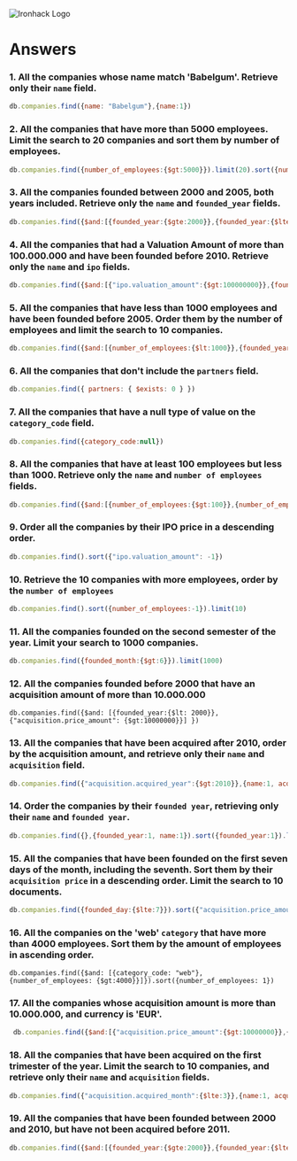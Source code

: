 ![Ironhack Logo](https://i.imgur.com/1QgrNNw.png)

# Answers

### 1. All the companies whose name match 'Babelgum'. Retrieve only their `name` field.

```js
db.companies.find({name: "Babelgum"},{name:1})
```



### 2. All the companies that have more than 5000 employees. Limit the search to 20 companies and sort them by **number of employees**.

```js
db.companies.find({number_of_employees:{$gt:5000}}).limit(20).sort({number_of_employees:1})
```



### 3. All the companies founded between 2000 and 2005, both years included. Retrieve only the `name` and `founded_year` fields.

```js
db.companies.find({$and:[{founded_year:{$gte:2000}},{founded_year:{$lte: 2005}}]},{name:1, founded_year:1})
```



### 4. All the companies that had a Valuation Amount of more than 100.000.000 and have been founded before 2010. Retrieve only the `name` and `ipo` fields.

```js
db.companies.find({$and:[{"ipo.valuation_amount":{$gt:100000000}},{founded_year:{$lt:2010}}]},{name:1,ipo:1})
```



### 5. All the companies that have less than 1000 employees and have been founded before 2005. Order them by the number of employees and limit the search to 10 companies.

```js
db.companies.find({$and:[{number_of_employees:{$lt:1000}},{founded_year:{$lt:2005}}]}).sort({number_of_employees:1}).limit(10)
```



### 6. All the companies that don't include the `partners` field.

```js
db.companies.find({ partners: { $exists: 0 } }) 
```



### 7. All the companies that have a null type of value on the `category_code` field.

```js
db.companies.find({category_code:null})
```



### 8. All the companies that have at least 100 employees but less than 1000. Retrieve only the `name` and `number of employees` fields.

```js
db.companies.find({$and:[{number_of_employees:{$gt:100}},{number_of_employees:{$lt:1000}}]},{name:1, number_of_employees:1})
```



### 9. Order all the companies by their IPO price in a descending order.

```js
db.companies.find().sort({"ipo.valuation_amount": -1}) 
```



### 10. Retrieve the 10 companies with more employees, order by the `number of employees`

```js
db.companies.find().sort({number_of_employees:-1}).limit(10)
```



### 11. All the companies founded on the second semester of the year. Limit your search to 1000 companies.

```js
db.companies.find({founded_month:{$gt:6}}).limit(1000)
```



### 12. All the companies founded before 2000 that have an acquisition amount of more than 10.000.000

```JS
db.companies.find({$and: [{founded_year:{$lt: 2000}}, {"acquisition.price_amount": {$gt:10000000}}] }) 
```



### 13. All the companies that have been acquired after 2010, order by the acquisition amount, and retrieve only their `name` and `acquisition` field.

```js
db.companies.find({"acquisition.acquired_year":{$gt:2010}},{name:1, acquisition:1}).sort({"acquisition.price_amount":1})
```



### 14. Order the companies by their `founded year`, retrieving only their `name` and `founded year`.

```js
db.companies.find({},{founded_year:1, name:1}).sort({founded_year:1}).limit(20)
```



### 15. All the companies that have been founded on the first seven days of the month, including the seventh. Sort them by their `acquisition price` in a descending order. Limit the search to 10 documents.

```js
db.companies.find({founded_day:{$lte:7}}).sort({"acquisition.price_amount":-1}).limit(10)
```



### 16. All the companies on the 'web' `category` that have more than 4000 employees. Sort them by the amount of employees in ascending order.

```JS
db.companies.find({$and: [{category_code: "web"}, {number_of_employees: {$gt:4000}}]}).sort({number_of_employees: 1})
```



### 17. All the companies whose acquisition amount is more than 10.000.000, and currency is 'EUR'.

```js
 db.companies.find({$and:[{"acquisition.price_amount":{$gt:10000000}},{"acquisition.price_currency_code":"EUR"}]})
```



### 18. All the companies that have been acquired on the first trimester of the year. Limit the search to 10 companies, and retrieve only their `name` and `acquisition` fields.

```js
db.companies.find({"acquisition.acquired_month":{$lte:3}},{name:1, acquisition:1}).limit(10)
```



### 19. All the companies that have been founded between 2000 and 2010, but have not been acquired before 2011.

```js
db.companies.find({$and:[{founded_year:{$gte:2000}},{founded_year:{$lte: 2010}},{"acquisition.acquired_year":{$gt:2011}}]})
```

